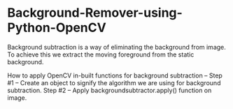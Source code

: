 # Background-Remover-using-Python-OpenCV
Background subtraction is a way of eliminating the background from image. To achieve this we extract the moving foreground from the static background.

How to apply OpenCV in-built functions for background subtraction –
Step #1 – Create an object to signify the algorithm we are using for background subtraction.
Step #2 – Apply backgroundsubtractor.apply() function on image.
